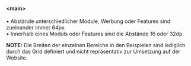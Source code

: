 #### &lt;main&gt;

• Abstände unterschiedlicher Module, Werbung oder Features sind zueinander immer 64px.  
• Innerhalb eines Moduls oder Features sind die Abstände 16 oder 32dp.
 
 __NOTE:__ Die Breiten der einzelnen Bereiche in den Beispielen sind lediglich durch das Grid definiert und nicht repräsentativ zur Umsetzung auf der Website.
